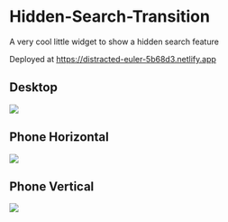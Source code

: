 # Hidden-Search-Transition
A very cool little widget to show a hidden search feature


Deployed at 
https://distracted-euler-5b68d3.netlify.app


## Desktop
![](https://media.giphy.com/media/bX19JYhw6Q3JsYmrn7/giphy.gif)

## Phone Horizontal
![](https://media.giphy.com/media/B0Ntkf2F6qcs3lVXzb/giphy.gif)

## Phone Vertical
![](https://media.giphy.com/media/lwdwhtBVTCKFMWXmLL/giphy.gif)